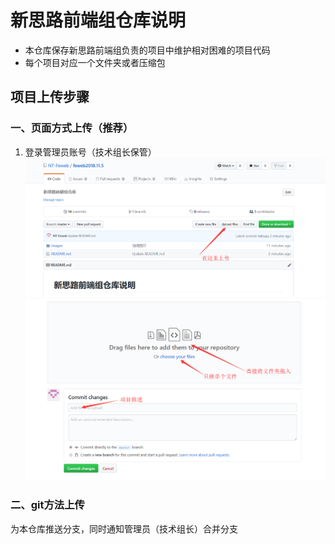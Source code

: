 # 新思路前端组仓库说明
* 本仓库保存新思路前端组负责的项目中维护相对困难的项目代码  
* 每个项目对应一个文件夹或者压缩包
## 项目上传步骤
### 一、页面方式上传（推荐）
1. 登录管理员账号（技术组长保管）
![步骤一](https://github.com/NT-Feweb/feweb2018.11.5/blob/master/images/feweb02.png) 
![步骤二](https://github.com/NT-Feweb/feweb2018.11.5/blob/master/images/feweb03.png) 
  
### 二、git方法上传  
 为本仓库推送分支，同时通知管理员（技术组长）合并分支
